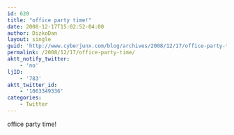 ```yaml
---
id: 620
title: "office party time!"
date: 2008-12-17T15:02:52-04:00
author: DizkoDan
layout: single
guid: 'http://www.cyberjunx.com/blog/archives/2008/12/17/office-party-time/'
permalink: /2008/12/17/office-party-time/
aktt_notify_twitter:
    - 'no'
ljID:
    - '783'
aktt_twitter_id:
    - '1063349336'
categories:
    - Twitter
---
```


office party time!